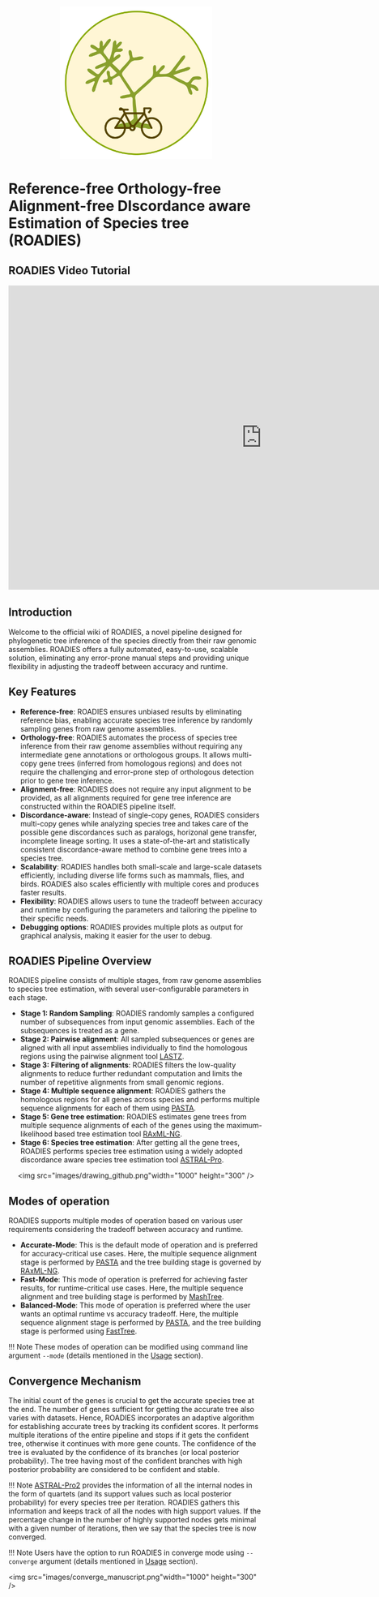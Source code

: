  <div align="center">

<img src="images/ROADIES_logo.png" width="300" height="300"/>

</div>

# Reference-free Orthology-free Alignment-free DIscordance aware Estimation of Species tree (ROADIES)

## ROADIES Video Tutorial

<iframe width="1000" height="600" src="https://www.youtube.com/embed/1sR741TvZnM?si=xfktnTaQj4LUsNp0" title="YouTube video player" frameborder="0" allow="accelerometer; autoplay; clipboard-write; encrypted-media; gyroscope; picture-in-picture; web-share" referrerpolicy="strict-origin-when-cross-origin" allowfullscreen></iframe>

## Introduction

Welcome to the official wiki of ROADIES, a novel pipeline designed for phylogenetic tree inference of the species directly from their raw genomic assemblies. ROADIES offers a fully automated, easy-to-use, scalable solution, eliminating any error-prone manual steps and providing unique flexibility in adjusting the tradeoff between accuracy and runtime. 
<br>

## Key Features
- **Reference-free**: ROADIES ensures unbiased results by eliminating reference bias, enabling accurate species tree inference by randomly sampling genes from raw genome assemblies.
- **Orthology-free**: ROADIES automates the process of species tree inference from their raw genome assemblies without requiring any intermediate gene annotations or orthologous groups. It allows multi-copy gene trees (inferred from homologous regions) and does not require the challenging and error-prone step of orthologous detection prior to gene tree inference. 
- **Alignment-free**: ROADIES does not require any input alignment to be provided, as all alignments required for gene tree inference are constructed within the ROADIES pipeline itself.
- **Discordance-aware**: Instead of single-copy genes, ROADIES considers multi-copy genes while analyzing species tree and takes care of the possible gene discordances such as paralogs, horizonal gene transfer, incomplete lineage sorting. It uses a state-of-the-art and statistically consistent discordance-aware method to combine gene trees into a species tree.
- **Scalability**: ROADIES handles both small-scale and large-scale datasets efficiently, including diverse life forms such as mammals, flies, and birds. ROADIES also scales efficiently with multiple cores and produces faster results.
- **Flexibility**: ROADIES allows users to tune the tradeoff between accuracy and runtime by configuring the parameters and tailoring the pipeline to their specific needs.
- **Debugging options**: ROADIES provides multiple plots as output for graphical analysis, making it easier for the user to debug. 

## ROADIES Pipeline Overview
ROADIES pipeline consists of multiple stages, from raw genome assemblies to species tree estimation, with several user-configurable parameters in each stage. 

- **Stage 1: Random Sampling**: ROADIES randomly samples a configured number of subsequences from input genomic assemblies. Each of the subsequences is treated as a gene.
- **Stage 2: Pairwise alignment**: All sampled subsequences or genes are aligned with all input assemblies individually to find the homologous regions using the pairwise alignment tool [LASTZ](https://lastz.github.io/lastz/). 
- **Stage 3: Filtering of alignments**: ROADIES filters the low-quality alignments to reduce further redundant computation and limits the number of repetitive alignments from small genomic regions. 
- **Stage 4: Multiple sequence alignment**: ROADIES gathers the homologous regions for all genes across species and performs multiple sequence alignments for each of them using [PASTA](https://github.com/smirarab/pasta). 
- **Stage 5: Gene tree estimation**: ROADIES estimates gene trees from multiple sequence alignments of each of the genes using the maximum-likelihood based tree estimation tool [RAxML-NG](https://github.com/amkozlov/raxml-ng).
- **Stage 6: Species tree estimation**: After getting all the gene trees, ROADIES performs species tree estimation using a widely adopted discordance aware species tree estimation tool [ASTRAL-Pro](https://github.com/chaoszhang/A-pro). 

<div align="center">

<img src="images/drawing_github.png"width="1000" height="300" />

</div>

## Modes of operation

ROADIES supports multiple modes of operation based on various user requirements considering the tradeoff between accuracy and runtime. 

- **Accurate-Mode**: This is the default mode of operation and is preferred for accuracy-critical use cases. Here, the multiple sequence alignment stage is performed by [PASTA](https://github.com/smirarab/pasta) and the tree building stage is governed by [RAxML-NG](https://github.com/amkozlov/raxml-ng).
- **Fast-Mode**: This mode of operation is preferred for achieving faster results, for runtime-critical use cases. Here, the multiple sequence alignment and tree building stage is performed by [MashTree](https://github.com/lskatz/mashtree).
- **Balanced-Mode**: This mode of operation is preferred where the user wants an optimal runtime vs accuracy tradeoff. Here, the multiple sequence alignment stage is performed by [PASTA](https://github.com/smirarab/pasta), and the tree building stage is performed using [FastTree](http://www.microbesonline.org/fasttree/). 

!!! Note
    These modes of operation can be modified using command line argument `--mode` (details mentioned in the [Usage](index.md#other-command-line-arguments) section).

## Convergence Mechanism

The initial count of the genes is crucial to get the accurate species tree at the end. The number of genes sufficient for getting the accurate tree also varies with datasets. Hence, ROADIES incorporates an adaptive algorithm for establishing accurate trees by tracking its confident scores. It performs multiple iterations of the entire pipeline and stops if it gets the confident tree, otherwise it continues with more gene counts. The confidence of the tree is evaluated by the confidence of its branches (or local posterior probability). The tree having most of the confident branches with high posterior probability are considered to be confident and stable. 

!!! Note
    [ASTRAL-Pro2](https://github.com/chaoszhang/A-pro) provides the information of all the internal nodes in the form of quartets (and its support values such as local posterior probability) for every species tree per iteration. ROADIES gathers this information and keeps track of all the nodes with high support values. If the percentage change in the number of highly supported nodes gets minimal with a given number of iterations, then we say that the species tree is now converged.

!!! Note
    Users have the option to run ROADIES in converge mode using `--converge` argument (details mentioned in [Usage](index.md#other-command-line-arguments) section).

<img src="images/converge_manuscript.png"width="1000" height="300" />

